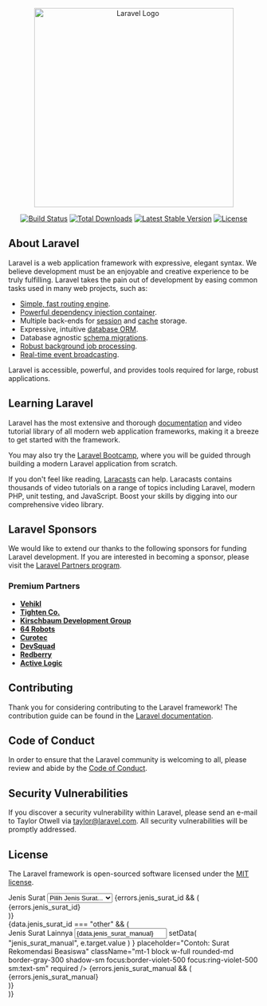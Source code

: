 <p align="center"><a href="https://laravel.com" target="_blank"><img src="https://raw.githubusercontent.com/laravel/art/master/logo-lockup/5%20SVG/2%20CMYK/1%20Full%20Color/laravel-logolockup-cmyk-red.svg" width="400" alt="Laravel Logo"></a></p>

<p align="center">
<a href="https://github.com/laravel/framework/actions"><img src="https://github.com/laravel/framework/workflows/tests/badge.svg" alt="Build Status"></a>
<a href="https://packagist.org/packages/laravel/framework"><img src="https://img.shields.io/packagist/dt/laravel/framework" alt="Total Downloads"></a>
<a href="https://packagist.org/packages/laravel/framework"><img src="https://img.shields.io/packagist/v/laravel/framework" alt="Latest Stable Version"></a>
<a href="https://packagist.org/packages/laravel/framework"><img src="https://img.shields.io/packagist/l/laravel/framework" alt="License"></a>
</p>

## About Laravel

Laravel is a web application framework with expressive, elegant syntax. We believe development must be an enjoyable and creative experience to be truly fulfilling. Laravel takes the pain out of development by easing common tasks used in many web projects, such as:

- [Simple, fast routing engine](https://laravel.com/docs/routing).
- [Powerful dependency injection container](https://laravel.com/docs/container).
- Multiple back-ends for [session](https://laravel.com/docs/session) and [cache](https://laravel.com/docs/cache) storage.
- Expressive, intuitive [database ORM](https://laravel.com/docs/eloquent).
- Database agnostic [schema migrations](https://laravel.com/docs/migrations).
- [Robust background job processing](https://laravel.com/docs/queues).
- [Real-time event broadcasting](https://laravel.com/docs/broadcasting).

Laravel is accessible, powerful, and provides tools required for large, robust applications.

## Learning Laravel

Laravel has the most extensive and thorough [documentation](https://laravel.com/docs) and video tutorial library of all modern web application frameworks, making it a breeze to get started with the framework.

You may also try the [Laravel Bootcamp](https://bootcamp.laravel.com), where you will be guided through building a modern Laravel application from scratch.

If you don't feel like reading, [Laracasts](https://laracasts.com) can help. Laracasts contains thousands of video tutorials on a range of topics including Laravel, modern PHP, unit testing, and JavaScript. Boost your skills by digging into our comprehensive video library.

## Laravel Sponsors

We would like to extend our thanks to the following sponsors for funding Laravel development. If you are interested in becoming a sponsor, please visit the [Laravel Partners program](https://partners.laravel.com).

### Premium Partners

- **[Vehikl](https://vehikl.com)**
- **[Tighten Co.](https://tighten.co)**
- **[Kirschbaum Development Group](https://kirschbaumdevelopment.com)**
- **[64 Robots](https://64robots.com)**
- **[Curotec](https://www.curotec.com/services/technologies/laravel)**
- **[DevSquad](https://devsquad.com/hire-laravel-developers)**
- **[Redberry](https://redberry.international/laravel-development)**
- **[Active Logic](https://activelogic.com)**

## Contributing

Thank you for considering contributing to the Laravel framework! The contribution guide can be found in the [Laravel documentation](https://laravel.com/docs/contributions).

## Code of Conduct

In order to ensure that the Laravel community is welcoming to all, please review and abide by the [Code of Conduct](https://laravel.com/docs/contributions#code-of-conduct).

## Security Vulnerabilities

If you discover a security vulnerability within Laravel, please send an e-mail to Taylor Otwell via [taylor@laravel.com](mailto:taylor@laravel.com). All security vulnerabilities will be promptly addressed.

## License

The Laravel framework is open-sourced software licensed under the [MIT license](https://opensource.org/licenses/MIT).





<div>
                                        <label
                                            htmlFor="jenis_surat_id"
                                            className="block text-sm font-medium text-gray-700 mb-1"
                                        >
                                            Jenis Surat
                                        </label>
                                        <select
                                            id="jenis_surat_id"
                                            name="jenis_surat_id"
                                            value={data.jenis_surat_id}
                                            onChange={(e) => {
                                                const selectedId =
                                                    e.target.value;
                                                if (selectedId !== "other") {
                                                    setData({
                                                        jenis_surat_id:
                                                            selectedId,
                                                        jenis_surat_manual: "",
                                                    });
                                                } else {
                                                    setData(
                                                        "jenis_surat_id",
                                                        selectedId
                                                    );
                                                }
                                            }}
                                            className="mt-1 block w-full rounded-md border-gray-300 shadow-sm focus:border-violet-500 focus:ring-violet-500 sm:text-sm"
                                            required
                                        >
                                            <option value="">
                                                Pilih Jenis Surat...
                                            </option>
                                            {safeJenisSurat.map((jenis) => (
                                                <option
                                                    key={jenis.id}
                                                    value={jenis.id}
                                                >
                                                    {jenis.nama_jenis}
                                                </option>
                                            ))}
                                            <option value="other">
                                                Lainnya...
                                            </option>
                                        </select>
                                        {errors.jenis_surat_id && (
                                            <div className="text-red-600 text-xs mt-1">
                                                {errors.jenis_surat_id}
                                            </div>
                                        )}
                                    </div>
                                    {data.jenis_surat_id === "other" && (
                                        <div className="animate-fade-in">
                                            <label
                                                htmlFor="jenis_surat_manual"
                                                className="block text-sm font-medium text-gray-700 mb-1"
                                            >
                                                Jenis Surat Lainnya
                                            </label>
                                            <input
                                                type="text"
                                                id="jenis_surat_manual"
                                                name="jenis_surat_manual"
                                                value={data.jenis_surat_manual}
                                                onChange={(e) =>
                                                    setData(
                                                        "jenis_surat_manual",
                                                        e.target.value
                                                    )
                                                }
                                                placeholder="Contoh: Surat Rekomendasi Beasiswa"
                                                className="mt-1 block w-full rounded-md border-gray-300 shadow-sm focus:border-violet-500 focus:ring-violet-500 sm:text-sm"
                                                required
                                            />
                                            {errors.jenis_surat_manual && (
                                                <div className="text-red-600 text-xs mt-1">
                                                    {errors.jenis_surat_manual}
                                                </div>
                                            )}
                                        </div>
                                    )}
                                    <div>

